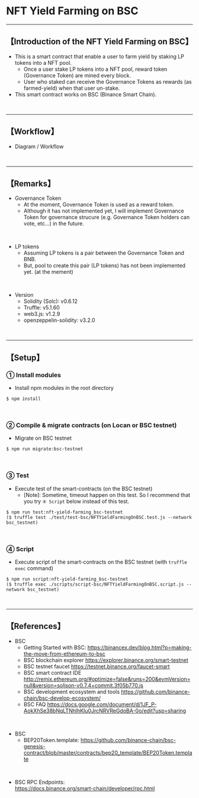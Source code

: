 # NFT Yield Farming on BSC

***
## 【Introduction of the NFT Yield Farming on BSC】
- This is a smart contract that enable a user to farm yield by staking LP tokens into a NFT pool.
  - Once a user stake LP tokens into a NFT pool, reward token (Governance Token) are mined every block.
  - User who staked can receive the Governance Tokens as rewards (as farmed-yield) when that user un-stake.
- This smart contract works on BSC (Binance Smart Chain).

&nbsp;

***

## 【Workflow】
- Diagram / Workflow


&nbsp;

***

## 【Remarks】
- Governance Token
  - At the moment, Governance Token is used as a reward token.
  - Although it has not implemented yet, I will implement Governance Token for governance strucure (e.g. Governance Token holders can vote, etc...) in the future.

<br>

- LP tokens
  - Assuming LP tokens is a pair between the Governance Token and BNB. 
  - But, pool to create this pair (LP tokens) has not been implemented yet. (at the mement)


<br>

- Version
  - Solidity (Solc): v0.6.12
  - Truffle: v5.1.60
  - web3.js: v1.2.9
  - openzeppelin-solidity: v3.2.0


&nbsp;

***

## 【Setup】
### ① Install modules
- Install npm modules in the root directory
```
$ npm install
```

<br>

### ② Compile & migrate contracts (on Locan or BSC testnet)
- Migrate on BSC testnet
```
$ npm run migrate:bsc-testnet
```


<br>

### ③ Test
- Execute test of the smart-contracts (on the BSC testnet)
  - [Note]: Sometime, timeout happen on this test. So I recommend that you try `④ Script` below instead of this test.   
```
$ npm run test:nft-yield-farming_bsc-testnet
($ truffle test ./test/test-bsc/NFTYieldFarmingOnBSC.test.js --network bsc_testnet)
```

<br>

### ④ Script
- Execute script of the smart-contracts on the BSC testnet (with `truffle exec` command)
```
$ npm run script:nft-yield-farming_bsc-testnet
($ truffle exec ./scripts/script-bsc/NFTYieldFarmingOnBSC.script.js --network bsc_testnet)
```

<br>

***

## 【References】
- BSC
  - Getting Started with BSC:
    https://binancex.dev/blog.html?p=making-the-move-from-ethereum-to-bsc
  - BSC blockchain explorer
https://explorer.binance.org/smart-testnet
  - BSC testnet faucet
https://testnet.binance.org/faucet-smart
  - BSC smart contract IDE
http://remix.ethereum.org/#optimize=false&runs=200&evmVersion=null&version=soljson-v0.7.4+commit.3f05b770.js
  - BSC development ecosystem and tools
https://github.com/binance-chain/bsc-develop-ecosystem/
  - BSC FAQ
https://docs.google.com/document/d/1JF_P-AokXhSe38bNqLTNhlhKIu0JrcNRVReGdoBA-0o/edit?usp=sharing

<br>

- BSC
  - BEP20Token.template: 
    https://github.com/binance-chain/bsc-genesis-contract/blob/master/contracts/bep20_template/BEP20Token.template
  
<br>

- BSC RPC Endpoints:  
  https://docs.binance.org/smart-chain/developer/rpc.html
